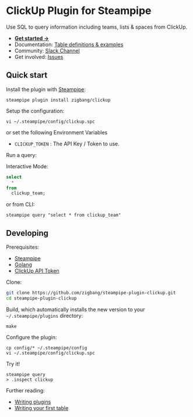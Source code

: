 # ClickUp Plugin for Steampipe

Use SQL to query information including teams, lists & spaces from ClickUp.

- **[Get started →](https://hub.steampipe.io/plugins/zigbang/clickup)**
- Documentation: [Table definitions & examples](https://hub.steampipe.io/plugins/zigbang/clickup/tables)
- Community: [Slack Channel](https://steampipe.io/community/join)
- Get involved: [Issues](https://github.com/zigbang/steampipe-plugin-clickup/issues)

## Quick start

Install the plugin with [Steampipe](https://steampipe.io):

```shell
steampipe plugin install zigbang/clickup
```

Setup the configuration:

```shell
vi ~/.steampipe/config/clickup.spc
```

or set the following Environment Variables

- `CLICKUP_TOKEN` : The API Key / Token to use.

Run a query:

Interactive Mode:
```sql
select
  *
from
  clickup_team;
```

or from CLI:
```shell
steampipe query "select * from clickup_team"
```

## Developing

Prerequisites:

- [Steampipe](https://steampipe.io/downloads)
- [Golang](https://golang.org/doc/install)
- [ClickUp API Token](https://clickup.com/api/developer-portal/authentication#personal-token)

Clone:

```sh
git clone https://github.com/zigbang/steampipe-plugin-clickup.git
cd steampipe-plugin-clickup
```

Build, which automatically installs the new version to your `~/.steampipe/plugins` directory:

```shell
make
```

Configure the plugin:

```
cp config/* ~/.steampipe/config
vi ~/.steampipe/config/clickup.spc
```

Try it!

```
steampipe query
> .inspect clickup
```

Further reading:

- [Writing plugins](https://steampipe.io/docs/develop/writing-plugins)
- [Writing your first table](https://steampipe.io/docs/develop/writing-your-first-table)
